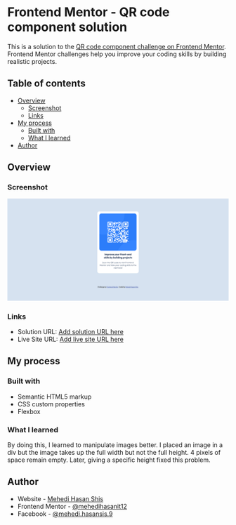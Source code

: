 # Frontend Mentor - QR code component solution

This is a solution to the [QR code component challenge on Frontend Mentor](https://www.frontendmentor.io/challenges/qr-code-component-iux_sIO_H). Frontend Mentor challenges help you improve your coding skills by building realistic projects. 

## Table of contents

- [Overview](#overview)
  - [Screenshot](#screenshot)
  - [Links](#links)
- [My process](#my-process)
  - [Built with](#built-with)
  - [What I learned](#what-i-learned)
- [Author](#author)




## Overview

### Screenshot

![](./images/Screenshot%202024-11-24%20at%2017-52-43%20Frontend%20Mentor%20QR%20code%20component.png)


### Links

- Solution URL: [Add solution URL here](https://your-solution-url.com)
- Live Site URL: [Add live site URL here](https://your-live-site-url.com)

## My process

### Built with

- Semantic HTML5 markup
- CSS custom properties
- Flexbox


### What I learned

By doing this, I learned to manipulate images better. I placed an image in a div but the image takes up the full width but not the full height. 4 pixels of space remain empty. Later, giving a specific height fixed this problem.
 



## Author

- Website - [Mehedi Hasan Shis](https://mehedihasanshis.epizy.com/)
- Frontend Mentor - [@mehedihasanit12](https://www.frontendmentor.io/profile/mehedihasanit12)
- Facebook - [@mehedi.hasansis.9](https://www.facebook.com/mehedi.hasansis.9/)





